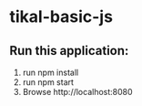# tikal-basic-js

## Run this application:
1. run npm install
2. run npm start
3. Browse http://localhost:8080
